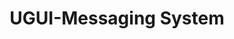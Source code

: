 ---
layout: article
title: UGUI-Messaging System
tags: ["Unity", "UGUI"]
key: MessagingSystem
permalink: docs/UGUI/MessagingSystem
aside:
  toc: true
sidebar:
  nav: docs-UGUI
---